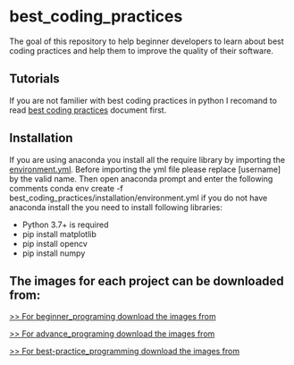 # best_coding_practices
The goal of this repository to help beginner developers to learn about best coding practices and help them to improve the quality of their software.

## Tutorials
If you are not familier with best coding practices in python I recomand to read [best coding practices](doc/best_coding_practices.md) document first.

## Installation
If you are using anaconda you install all the require library by importing the [environment.yml](installation/environment.yml).
Before importing the yml file please replace [username] by the valid name.
Then open anaconda prompt and enter the following comments
conda env create -f best_coding_practices/installation/environment.yml
if you do not have anaconda install the you need to install following libraries:
- Python 3.7+ is required
- pip install matplotlib
- pip install opencv
- pip install numpy

## The images for each project can be downloaded from:
[>> For beginner_programing download the images from](https://drive.google.com/open?id=1ZI5nYc8GGQwL-lFA1l6jPXoZiYfFsA1D)

[>> For advance_programing download the images from](https://drive.google.com/open?id=1ABf2QfSsFnRzANd4E7rdD4pZK3b1XwuP)

[>> For best-practice_programming download the images from](https://drive.google.com/open?id=1oTXMaxoUjP072MAZq_uk45NK9GJ9Ch7M)



